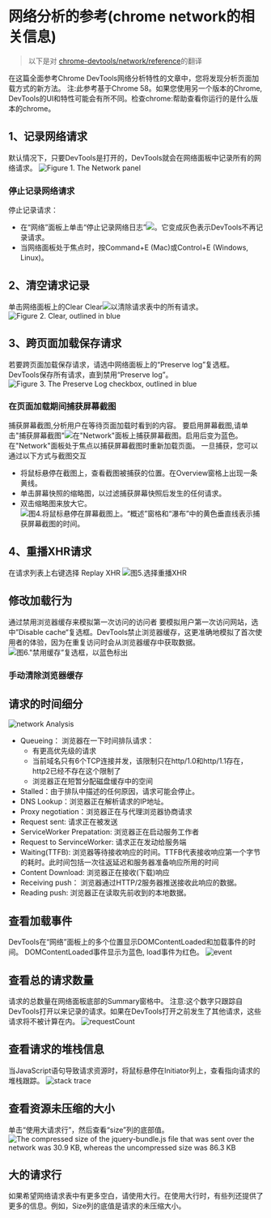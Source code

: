 # 网络分析的参考(chrome network的相关信息)
> 以下是对 [chrome-devtools/network/reference](https://developers.google.com/web/tools/chrome-devtools/network/reference)的翻译

在这篇全面参考Chrome DevTools网络分析特性的文章中，您将发现分析页面加载方式的新方法。
注:此参考基于Chrome 58。如果您使用另一个版本的Chrome, DevTools的UI和特性可能会有所不同。检查chrome:帮助查看你运行的是什么版本的chrome。
## 1、记录网络请求
默认情况下，只要DevTools是打开的，DevTools就会在网络面板中记录所有的网络请求。
![Figure 1. The Network panel](https://developers.google.com/web/tools/chrome-devtools/network/imgs/network.png)
### 停止记录网络请求
停止记录请求：
  - 在“网络”面板上单击“停止记录网络日志”<img src="https://developers.google.com/web/tools/chrome-devtools/network/imgs/record-on.png">。它变成灰色表示DevTools不再记录请求。
  - 当网络面板处于焦点时，按Command+E (Mac)或Control+E (Windows, Linux)。

## 2、清空请求记录
单击网络面板上的Clear Clear<img src="https://developers.google.com/web/tools/chrome-devtools/network/imgs/clear-requests.png">以清除请求表中的所有请求。
![Figure 2. Clear, outlined in blue](https://developers.google.com/web/tools/chrome-devtools/network/imgs/clear.svg)

## 3、跨页面加载保存请求
若要跨页面加载保存请求，请选中网络面板上的“Preserve log”复选框。DevTools保存所有请求，直到禁用“Preserve log”。
![Figure 3. The Preserve Log checkbox, outlined in blue](https://developers.google.com/web/tools/chrome-devtools/network/imgs/preserve-log.svg)

### 在页面加载期间捕获屏幕截图
捕获屏幕截图,分析用户在等待页面加载时看到的内容。
要启用屏幕截图,请单击"捕获屏幕截图"<img src="https://developers.google.com/web/tools/chrome-devtools/network/imgs/capture-screenshots.png">在"Network"面板上捕获屏幕截图。启用后变为蓝色。
在"Network"面板处于焦点以捕获屏幕截图时重新加载页面。
一旦捕获，您可以通过以下方式与截图交互
 - 将鼠标悬停在截图上，查看截图被捕获的位置。在Overview窗格上出现一条黄线。
 - 单击屏幕快照的缩略图，以过滤捕获屏幕快照后发生的任何请求。
 - 双击缩略图来放大它。
 ![图4.将鼠标悬停在屏幕截图上。“概述”窗格和“瀑布”中的黄色垂直线表示捕获屏幕截图的时间。](https://developers.google.com/web/tools/chrome-devtools/network/imgs/screenshot-hover.png)

## 4、重播XHR请求
在请求列表上右键选择 Replay XHR
![图5.选择重播XHR](https://developers.google.com/web/tools/chrome-devtools/network/imgs/replay-xhr.png)
## 修改加载行为
通过禁用浏览器缓存来模拟第一次访问的访问者
要模拟用户第一次访问网站，选中”Disable cache“复选框。DevTools禁止浏览器缓存，这更准确地模拟了首次使用者的体验，因为在重复访问时会从浏览器缓存中获取数据。
![图6."禁用缓存”复选框，以蓝色标出](https://developers.google.com/web/tools/chrome-devtools/network/imgs/disable-cache.svg)
### 手动清除浏览器缓存

## 请求的时间细分
![network Analysis](https://cdn.suisuijiang.com/ImageMessage/5adad39555703565e79040fa_1562832688813.png)

- Queueing： 浏览器在一下时间排队请求：
    - 有更高优先级的请求
    - 当前域名只有6个TCP连接并发，该限制只在http/1.0和http/1.1存在，http2已经不存在这个限制了
    - 浏览器正在短暂分配磁盘缓存中的空间
- Stalled：由于排队中描述的任何原因，请求可能会停止。
- DNS Lookup：浏览器正在解析请求的IP地址。
- Proxy negotiation：浏览器正在与代理浏览器协商请求
- Request sent: 请求正在被发送
- ServiceWorker Prepatation: 浏览器正在启动服务工作者
- Request to ServinceWorker: 请求正在发动给服务端
- Waiting(TTFB): 浏览器等待接收响应的时间。TTFB代表接收响应第一个字节的耗时。此时间包括一次往返延迟和服务器准备响应所用的时间
- Content Download: 浏览器正在接收(下载)响应
- Receiving push： 浏览器通过HTTP/2服务器推送接收此响应的数据。
- Reading push: 浏览器正在读取先前收到的本地数据。
## 查看加载事件
DevTools在“网络”面板上的多个位置显示DOMContentLoaded和加载事件的时间。 DOMContentLoaded事件显示为蓝色, load事件为红色。
![event](https://cdn.suisuijiang.com/ImageMessage/5adad39555703565e79040fa_1562855024688.png)
## 查看总的请求数量
请求的总数量在网络面板底部的Summary窗格中。
注意:这个数字只跟踪自DevTools打开以来记录的请求。如果在DevTools打开之前发生了其他请求，这些请求将不被计算在内。
![requestCount](https://cdn.suisuijiang.com/ImageMessage/5adad39555703565e79040fa_1562855348773.png)

## 查看请求的堆栈信息
当JavaScript语句导致请求资源时，将鼠标悬停在Initiator列上，查看指向请求的堆栈跟踪。
![stack trace](https://cdn.suisuijiang.com/ImageMessage/5adad39555703565e79040fa_1562855768181.png)
## 查看资源未压缩的大小
单击“使用大请求行”，然后查看“size”列的底部值。
![The compressed size of the jquery-bundle.js file that was sent over the network was 30.9 KB, whereas the uncompressed size was 86.3 KB](https://cdn.suisuijiang.com/ImageMessage/5adad39555703565e79040fa_1562855955677.png)

## 大的请求行
如果希望网络请求表中有更多空白，请使用大行。在使用大行时，有些列还提供了更多的信息。例如，Size列的底值是请求的未压缩大小。